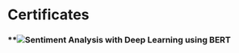 # Certificates

### **![Sentiment Analysis with Deep Learning using BERT](https://drive.google.com/file/d/1-8cqR690VaUbsKw8ZenUP-8vLqUZU63k/view?usp=drivesdk)
